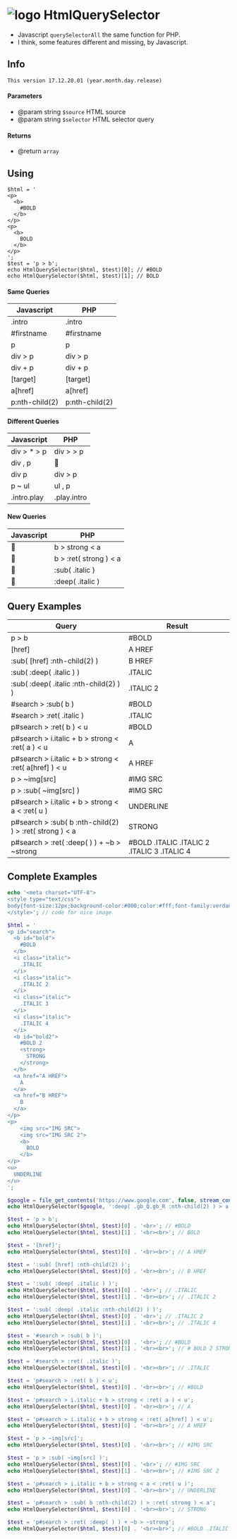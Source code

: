 # ![logo](https://avatars1.githubusercontent.com/u/34467170?s=45) HtmlQuerySelector
 * Javascript `querySelectorAll` the same function for PHP.
 * I think, some features different and missing, by Javascript.

## Info
 `This version 17.12.20.01 (year.month.day.release)`

#### Parameters
 * @param string `$source`    HTML source
 * @param string `$selector`  HTML selector query

#### Returns
 * @return `array`

## Using
```
$html = '
<p>
  <b>
    #BOLD
  </b>
</p>
<p>
  <b>
    BOLD
  </b>
</p>
';
$test = 'p > b';
echo HtmlQuerySelector($html, $test)[0]; // #BOLD
echo HtmlQuerySelector($html, $test)[1]; // BOLD
```

#### Same Queries
| Javascript       | PHP              |
| --------------   | --------------   |
| .intro           | .intro           |
| #firstname       | #firstname       |
| p                | p                |
| div > p          | div > p          |
| div + p          | div + p          |
| [target]         | [target]         |
| a[href]          | a[href]          |
| p:nth-child(2)   | p:nth-child(2)   |

#### Different Queries
| Javascript    | PHP           |
| -----------   | -----------   |
| div > * > p   | div >  > p    |
| div , p       | :shit:        |
| div p         | div > p       |
| p ~ ul        | ul , p        |
| .intro.play   | .play.intro   |

#### New Queries
| Javascript   | PHP                      |
| ----------   | ----------------------   |
| :shit:       | b > strong < a           |
| :shit:       | b > :ret( strong ) < a   |
| :shit:       | :sub( .italic )          |
| :shit:       | :deep( .italic )         |

## Query Examples
| Query                                                     | Result                                        |
| -------------------------------------------------------   | -------------------------------------------   |
| p > b                                                     | #BOLD                                         |
| [href]                                                    | A HREF                                        |
| :sub( [href] :nth-child(2) )                              | B HREF                                        |
| :sub( :deep( .italic ) )                                  | .ITALIC                                       |
| :sub( :deep( .italic :nth-child(2) ) )                    | .ITALIC 2                                     |
| #search > :sub( b )                                       | #BOLD                                         |
| #search > :ret( .italic )                                 | .ITALIC                                       |
| p#search > :ret( b ) < u                                  | #BOLD                                         |
| p#search > i.italic + b > strong < :ret( a ) < u          | A                                             |
| p#search > i.italic + b > strong < :ret( a[href] ) < u    | A HREF                                        |
| p > ~img[src]                                             | #IMG SRC                                      |
| p > :sub( ~img[src] )                                     | #IMG SRC                                      |
| p#search > i.italic + b > strong < a < :ret( u )          | UNDERLINE                                     |
| p#search > :sub( b :nth-child(2) ) > :ret( strong ) < a   | STRONG                                        |
| p#search > :ret( :deep( ) ) + ~b > ~strong                | #BOLD .ITALIC .ITALIC 2 .ITALIC 3 .ITALIC 4   |

## Complete Examples
``` PHP
echo '<meta charset="UTF-8">
<style type="text/css">
body{font-size:12px;background-color:#000;color:#fff;font-family:verdana}
</style>'; // code for nice image

$html = '
<p id="search">
  <b id="bold">
    #BOLD
  </b>
  <i class="italic">
    .ITALIC
  </i>
  <i class="italic">
    .ITALIC 2
  </i>
  <i class="italic">
    .ITALIC 3
  </i>
  <i class="italic">
    .ITALIC 4
  </i>
  <b id="bold2">
    #BOLD 2
    <strong>
      STRONG
    </strong>
  </b>
  <a href="A HREF">
    A
  </a>
  <a href="B HREF">
    B
  </a>
</p>
<p>
    <img src="IMG SRC">
    <img src="IMG SRC 2">
    <b>
      BOLD
    </b>
</p>
<u>
  UNDERLINE
</u>
';

$google = file_get_contents('https://www.google.com', false, stream_context_create(array('http'=>array('header'  => 'User-agent: Mozilla/5.0 Firefox/40.1'))));
echo HtmlQuerySelector($google, ':deep( .gb_Q.gb_R :nth-child(2) ) > a.gb_P')[0] . '<br><br>'; // Images

$test = 'p > b';
echo HtmlQuerySelector($html, $test)[0] . '<br>'; // #BOLD
echo HtmlQuerySelector($html, $test)[1] . '<br><br>'; // BOLD

$test = '[href]';
echo HtmlQuerySelector($html, $test)[0] . '<br><br>'; // A HREF

$test = ':sub( [href] :nth-child(2) )';
echo HtmlQuerySelector($html, $test)[0] . '<br><br>'; // B HREF

$test = ':sub( :deep( .italic ) )';
echo HtmlQuerySelector($html, $test)[0] . '<br>'; // .ITALIC
echo HtmlQuerySelector($html, $test)[1] . '<br><br>'; // .ITALIC 2

$test = ':sub( :deep( .italic :nth-child(2) ) )';
echo HtmlQuerySelector($html, $test)[0] . '<br>'; // .ITALIC 2
echo HtmlQuerySelector($html, $test)[1] . '<br><br>'; // .ITALIC 4

$test = '#search > :sub( b )';
echo HtmlQuerySelector($html, $test)[0] . '<br>'; // #BOLD
echo HtmlQuerySelector($html, $test)[1] . '<br><br>'; // # BOLD 2 STRONG

$test = '#search > :ret( .italic )';
echo HtmlQuerySelector($html, $test)[0] . '<br><br>'; // .ITALIC

$test = 'p#search > :ret( b ) < u';
echo HtmlQuerySelector($html, $test)[0] . '<br><br>'; // #BOLD

$test = 'p#search > i.italic + b > strong < :ret( a ) < u';
echo HtmlQuerySelector($html, $test)[0] . '<br><br>'; // A

$test = 'p#search > i.italic + b > strong < :ret( a[href] ) < u';
echo HtmlQuerySelector($html, $test)[0] . '<br><br>'; // A HREF

$test = 'p > ~img[src]';
echo HtmlQuerySelector($html, $test)[0] . '<br><br>'; // #IMG SRC

$test = 'p > :sub( ~img[src] )';
echo HtmlQuerySelector($html, $test)[0] . '<br>'; // #IMG SRC
echo HtmlQuerySelector($html, $test)[1] . '<br><br>'; // #IMG SRC 2

$test = 'p#search > i.italic + b > strong < a < :ret( u )';
echo HtmlQuerySelector($html, $test)[0] . '<br><br>'; // UNDERLINE

$test = 'p#search > :sub( b :nth-child(2) ) > :ret( strong ) < a';
echo HtmlQuerySelector($html, $test)[0] . '<br><br>'; // STRONG

$test = 'p#search > :ret( :deep( ) ) + ~b > ~strong';
echo HtmlQuerySelector($html, $test)[0] . '<br><br>'; // #BOLD .ITALIC .ITALIC 2 .ITALIC 3 .ITALIC 4
```
